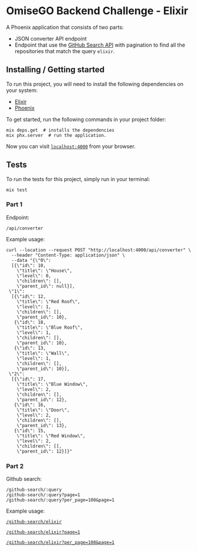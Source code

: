 # OmiseGO Backend Challenge - Elixir

A Phoenix application that consists of two parts:

* JSON converter API endpoint
* Endpoint that use the [GitHub Search API](https://developer.github.com/v3/guides/traversing-with-pagination/) with pagination to find all the repositories that match the query `elixir`.

## Installing / Getting started

To run this project, you will need to install the following dependencies on your system:

* [Elixir](https://elixir-lang.org/install.html)
* [Phoenix](https://hexdocs.pm/phoenix/installation.html)

To get started, run the following commands in your project folder:

```shell
mix deps.get  # installs the dependencies
mix phx.server  # run the application.
```

Now you can visit [`localhost:4000`](http://localhost:4000) from your browser.

## Tests

To run the tests for this project, simply run in your terminal:

```shell
mix test
```


### Part 1

Endpoint: 

    /api/converter

Example usage:

```
curl --location --request POST "http://localhost:4000/api/converter" \
  --header "Content-Type: application/json" \
  --data "{\"0\":
  [{\"id\": 10,
    \"title\": \"House\",
    \"level\": 0,
    \"children\": [],
    \"parent_id\": null}],
 \"1\":
  [{\"id\": 12,
    \"title\": \"Red Roof\",
    \"level\": 1,
    \"children\": [],
    \"parent_id\": 10},
   {\"id\": 18,
    \"title\": \"Blue Roof\",
    \"level\": 1,
    \"children\": [],
    \"parent_id\": 10},
   {\"id\": 13,
    \"title\": \"Wall\",
    \"level\": 1,
    \"children\": [],
    \"parent_id\": 10}],
 \"2\":
  [{\"id\": 17,
    \"title\": \"Blue Window\",
    \"level\": 2,
    \"children\": [],
    \"parent_id\": 12},
   {\"id\": 16,
    \"title\": \"Door\",
    \"level\": 2,
    \"children\": [],
    \"parent_id\": 13},
   {\"id\": 15,
    \"title\": \"Red Window\",
    \"level\": 2,
    \"children\": [],
    \"parent_id\": 12}]}"
```
   

### Part 2

Github search:

    /github-search/:query
    /github-search/:query?page=1
    /github-search/:query?per_page=100&page=1

 
Example usage:

  [`/github-search/elixir`](http://localhost:4000/github-search/elixir)
  
  [`/github-search/elixir?page=1`](http://localhost:4000/github-search/elixir?page=1)  
  
  [`/github-search/elixir?per_page=100&page=1`](http://localhost:4000/github-search/elixir?per_page=100&page=1)

